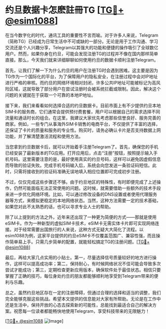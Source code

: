 # 约旦数据卡怎麽註冊TG [[TG💪+ @esim1088](https://t.me/s/esim1088)]

在当今数字化的时代，通讯工具的重要性不言而喻。对于许多人来说，Telegram（简称TG）已经成为日常生活中不可或缺的一部分。无论是用于工作沟通、学习交流还是个人兴趣分享，Telegram以其强大的功能和便捷的操作吸引了全球数亿用户。然而，如果你身在约旦，可能会发现注册TG的过程并不像在国内那样简单直接。那么，今天我们就来详细聊聊如何使用约旦的数据卡顺利注册Telegram。

首先，让我们了解一下为什么约旦的用户在注册TG时会遇到困难。这主要是因为TG作为一个国际化的平台，为了保障用户的隐私安全，在注册过程中会对IP地址进行严格的审核。而约旦的网络环境相对封闭，许多公共IP地址可能被标记为高风险区域，这就导致了部分用户在尝试注册时会被系统拦截或限制。因此，解决这个问题的关键就在于获取一个可靠的本地IP地址。

接下来，我们来看看如何选择合适的约旦数据卡。目前市面上有不少提供约旦本地SIM卡的服务商，它们通常会提供预付费套餐，用户可以根据自己的需求选择不同流量和通话时长的组合。在这里，我建议大家优先考虑那些信誉良好、服务完善的商家。例如，一些专门从事海外SIM卡销售的电商平台，不仅提供了丰富的选择，还保证了卡片的质量和服务的专业性。购买时，请务必确认卡片是否支持数据上网功能，并了解清楚激活流程和使用方法。

当您拿到约旦数据卡后，就可以开始着手注册Telegram了。首先，确保您的手机已经安装了最新版本的TG应用。打开应用后，点击“注册”按钮，按照提示输入手机号码。这里需要注意的是，最好使用真实的约旦号码，这样可以避免因虚假信息而导致的验证失败。完成手机号码输入后，系统会向您发送一条验证码短信。此时，只需将接收到的验证码准确无误地填入相应位置即可完成初步注册。

不过，仅仅完成这些步骤还不够。由于约旦地区的特殊性，有时即便完成了上述操作，仍然可能面临无法正常使用的问题。这时候，就需要借助一些额外的技术手段来进一步优化网络环境。比如，可以通过修改设备的DNS设置或者使用代理服务器等方式，来模拟更稳定的本地网络状态。当然，这种方法需要一定的技术基础，如果您对此不太熟悉的话，也可以寻求专业人士的帮助。

除了以上提到的方法之外，近年来还出现了一种更为简便的方式——那就是使用eSIM卡。作为一种新型的虚拟SIM卡技术，eSIM卡无需实体卡片即可实现网络连接。对于经常需要出国旅行的人来说，这种方式无疑大大简化了流程。以esim1088为例，这家平台提供的约旦eSIM卡不仅覆盖范围广、兼容性强，而且操作简单易上手。只需几步简单的配置，就能轻松搞定TG的注册问题。[[TG💪+ @esim1088](https://t.me/s/esim1088)]

最后，再给大家几点实用的小贴士。第一，尽量选择信号质量较好的地方进行操作，这样可以提高成功率；第二，保持耐心，有时候网络状况不佳可能会导致多次尝试才能成功；第三，定期检查更新应用版本，确保软件处于最佳状态。相信只要掌握了正确的技巧，每位身处约旦的朋友都能够顺利地享受到Telegram带来的便利与乐趣。

总之，虽然约旦地区存在一定的注册障碍，但通过合理的选择和适当的调整，我们完全能够克服这些挑战。希望本文提供的信息能对大家有所帮助。无论是在工作中还是生活中，保持开放的心态去探索新的可能性，总能找到最适合自己的解决方案。祝愿每一位读者都能畅快地使用Telegram，享受科技带来的无限魅力！

[[TG💪+ @esim1088](https://t.me/s/esim1088) ![Image](https://i.postimg.cc/4NQfJmqS/Snipaste-2025-05-13-00-14-12.png)]
